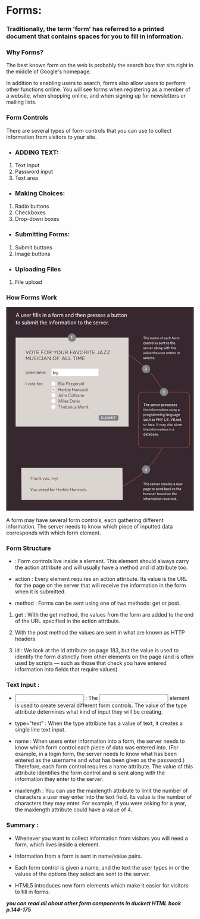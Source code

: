 

# Forms:

### Traditionally, the term 'form' has referred to a printed document that contains spaces for you to fill in information.


### Why Forms?

The best known form on the web is probably the search box that sits right in the middle of Google's homepage.

In addition to enabling users to search, forms also allow users to perform other functions online. You will see forms when registering as a member of a website, when shopping online, and when signing up for newsletters or mailing lists.

### Form Controls

There are several types of form controls that you can use to collect information from visitors to your site.

 - ### ADDING TEXT:
 1. Text input
 2. Password input
 3. Text area

 - ### Making Choices:

 1. Radio buttons
 2. Checkboxes
 3. Drop-down boxes

 - ### Submitting Forms:
 
 1. Submit buttons
 2. Image buttons

 - ### Uploading Files
 
 1. File upload



### How Forms Work

![image](images/Screenshot(119).png)


A form may have several form controls, each gathering different information. The server needs to know which piece of inputted data corresponds with which form element.


### Form Structure

- <form> : Form controls live inside a <form> element. This element should always carry the action attribute and will usually have a method and id attribute too.

- action : Every <form> element requires an action attribute. Its value is the URL for the page on the server that will receive the information in the form when it is submitted.

- method : Forms can be sent using one of two methods: get or post.

 1. get : With the get method, the values from the form are added to the end of the URL specified in the action attribute.
 2. With the post method the values are sent in what are known as HTTP headers.

 3.  id : We look at the id attribute on page 183, but the value is used to identify the form distinctly from other elements on the page (and is often used by scripts — such as those that check you have entered information into fields that require values).


### Text Input :

- <input> : The <input> element is used to create several different form controls. The value of the type attribute determines what kind of input they will be creating.

- type="text" : When the type attribute has a value of text, it creates a single line text input.

- name : When users enter information into a form, the server needs to know which form control each piece of data was entered into. (For example, in a login form, the server needs to know what has been entered as the username and what has been given as the password.) Therefore, each form control requires a name attribute. The value of this attribute identifies the form control and is sent along with the information they enter to the server.

- maxlength : You can use the maxlength attribute to limit the number of characters a user may enter into the text field. Its value is the number of characters they may enter. For example, if you were asking for a year, the maxlength attribute could have a value of 4.


### Summary :

- Whenever you want to collect information from visitors you will need a form, which lives inside a <form> element.

- Information from a form is sent in name/value pairs.

- Each form control is given a name, and the text the user types in or the values of the options they select are sent to the server.

- HTML5 introduces new form elements which make it easier for visitors to fill in forms.

__*you can read all about other form components in duckett HTML book p.144-175*__


